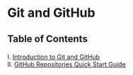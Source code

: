 <h1>Git and GitHub</h1>

<h2>Table of Contents</h2>
<div class="alert alert-block alert-info" style="margin-top: 20px">
    I. <a href="./01_introduction_to_git_and_github.md">Introduction to Git and GitHub</a><br>
    II. <a href="./02_github_repositories_quick_start_guide.md">GitHub Repositories Quick Start Guide</a><br>
</div>